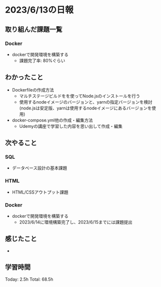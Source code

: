 # 2023/6/13の日報
## 取り組んだ課題一覧
### Docker
* dockerで開発環境を構築する
    * 課題完了率: 80%ぐらい
## わかったこと
* Dockerfileの作成方法
    * マルチステージビルドをを使ってNode.jsのインストールを行う
    * 使用するnodeイメージのバージョンと、yarnの指定バージョンを検討(node.jsは安定版、yarnは使用するnodeイメージにあるバージョンを使用)
* docker-compose.yml他の作成・編集方法
    * Udemyの講座で学習した内容を思い出して作成・編集
## 次やること
### SQL
* データベース設計の基本課題
### HTML
* HTML/CSSアウトプット課題
### Docker
* dockerで開発環境を構築する
    * 2023/6/14に環境構築完了し、2023/6/15までには課題提出
## 感じたこと
* 
## 学習時間
Today: 2.5h
Total: 68.5h